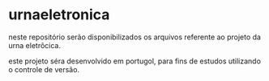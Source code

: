 # urnaeletronica
neste repositório serão disponibilizados os arquivos referente ao projeto da urna eletrôcica.

este projeto séra desenvolvido em portugol, para fins de estudos utilizando o controle de versão.
